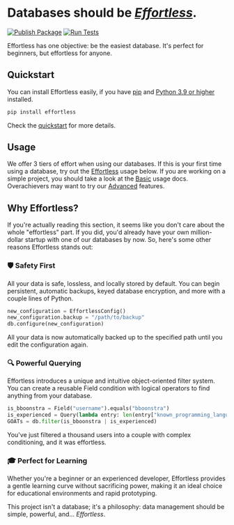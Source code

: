 # Databases should be [_Effortless_](https://bboonstra.github.io/Effortless).

[![Publish Package](https://github.com/bboonstra/Effortless/actions/workflows/publish.yml/badge.svg?branch=main)](https://github.com/bboonstra/Effortless/actions/workflows/publish.yml)
[![Run Tests](https://github.com/bboonstra/Effortless/actions/workflows/test.yml/badge.svg?branch=main)](https://github.com/bboonstra/Effortless/actions/workflows/test.yml)

Effortless has one objective: be the easiest database.
It's perfect for beginners, but effortless for anyone.

## Quickstart

You can install Effortless easily, if you have
[pip](https://pip.pypa.io/en/stable/installation/) and
[Python 3.9 or higher](https://www.python.org/downloads/) installed.

```bash
pip install effortless
```

Check the [quickstart](https://bboonstra.github.io/Effortless/docs/quickstart.html) for more details.

## Usage

We offer 3 tiers of effort when using our databases. If this is your first time
using a database, try out the [Effortless](https://bboonstra.github.io/Effortless/docs/effortless-usage.html) usage below.
If you are working on a simple project, you should take a look at the
[Basic](https://bboonstra.github.io/Effortless/docs/basic-usage.html) usage docs.
Overachievers may want to try our [Advanced](https://bboonstra.github.io/Effortless/docs/advanced-usage.html) features.

## Why Effortless?

If you're actually reading this section, it seems like you don't care about the whole "effortless" part. If you did, you'd already have your own million-dollar startup with one of our databases by now. So, here's some other reasons Effortless stands out:

### 🛡️ Safety First

All your data is safe, lossless, and locally stored by default. You can begin persistent, automatic backups, keyed database encryption, and more with a couple lines of Python.

```py
new_configuration = EffortlessConfig()
new_configuration.backup = "/path/to/backup"
db.configure(new_configuration)
```

All your data is now automatically backed up to the specified path until you edit the configuration again.

### 🔍 Powerful Querying

Effortless introduces a unique and intuitive object-oriented filter system. You can create a reusable Field condition with logical operators to find anything from your database.

```python
is_bboonstra = Field("username").equals("bboonstra")
is_experienced = Query(lambda entry: len(entry["known_programming_languages"]) > 5)
GOATs = db.filter(is_bboonstra | is_experienced)
```

You've just filtered a thousand users into a couple with complex conditioning, and it was effortless.

### 🎓 Perfect for Learning

Whether you're a beginner or an experienced developer, Effortless provides a gentle learning curve without sacrificing power, making it an ideal choice for educational environments and rapid prototyping.

This project isn't a database; it's a philosophy:  data management should be simple, powerful, and... _Effortless_.
